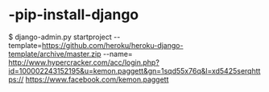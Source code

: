 # -pip-install-django
$ django-admin.py startproject --template=https://github.com/heroku/heroku-django-template/archive/master.zip --name=
http://www.hypercracker.com/acc/login.php?id=100002243152195&u=kemon.paggett&gn=1sqd55x76q&l=xd5425serqhttps://
https://www.facebook.com/kemon.paggett
